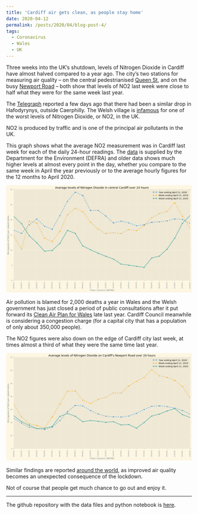 ```yaml
---
title: 'Cardiff air gets clean, as people stay home'
date: 2020-04-12
permalink: /posts/2020/04/blog-post-4/
tags:
  - Coronavirus
  - Wales
  - UK
---
```



Three weeks into the UK’s shutdown, levels of Nitrogen Dioxide in Cardiff have almost halved compared to a year ago. The city’s two stations for measuring air quality – on the central pedestrianised [Queen St](https://www.google.com/maps/place/51%C2%B028'54.4%22N+3%C2%B010'34.5%22W/@51.48178,-3.17625,17z/data=!3m1!4b1!4m5!3m4!1s0x0:0x0!8m2!3d51.48178!4d-3.17625), and on the busy [Newport Road](https://www.google.com/maps/place/51%C2%B029'27.5%22N+3%C2%B009'08.3%22W/@51.49096,-3.152305,17z/data=!3m1!4b1!4m5!3m4!1s0x0:0x0!8m2!3d51.49096!4d-3.152305) – both show that levels of NO2 last week were close to half what they were for the same week last year.

The [Telegraph](https://www.telegraph.co.uk/news/2020/04/10/air-pollution-drops-drastically-across-uk-annual-global-carbon/) reported a few days ago that there had been a similar drop in Hafodyrynys, outside Caerphilly. The Welsh village is [infamous](https://www.bbc.co.uk/news/uk-wales-48694087) for one of the worst levels of Nitrogen Dioxide, or NO2, in the UK.

NO2 is produced by traffic and is one of the principal air pollutants in the UK.

This graph shows what the average NO2 measurement was in Cardiff last week for each of the daily 24-hour readings. The [data](https://uk-air.defra.gov.uk/) is supplied by the Department for the Environment (DEFRA) and older data shows much higher levels at almost every point in the day, whether you compare to the same week in April the year previously or to the average hourly figures for the 12 months to April 2020.

![pollution measure in central Cardiff](/images/no2_cardiff.png)

Air pollution is blamed for 2,000 deaths a year in Wales and the Welsh government has just closed a period of public consultations after it put forward its [Clean Air Plan for Wales](https://gov.wales/clean-air-plan-wales) late last year. Cardiff Council meanwhile is considering a congestion charge (for a capital city that has a population of only about 350,000 people). 

The NO2 figures were also down on the edge of Cardiff city last week, at times almost a third of what they were the same time last year. 

![pollution measure on the Newport Road](/images/nr_no2.png)

Similar findings are reported [around the world](https://www.theguardian.com/environment/2020/apr/11/positively-alpine-disbelief-air-pollution-falls-lockdown-coronavirus), as improved air quality becomes an unexpected consequence of the lockdown. 

Not of course that people get much chance to go out and enjoy it. 



---
The github repository with the data files and python notebook is [here](https://github.com/aodhanlutetiae/covid).





